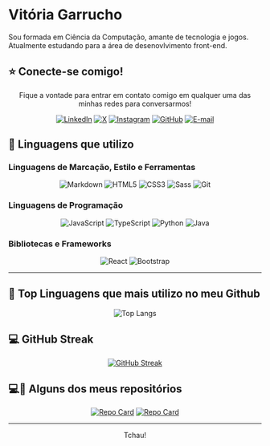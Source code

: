 # Vitória Garrucho
Sou formada em Ciência da Computação, amante de tecnologia e jogos. Atualmente estudando para a área de desenovlvimento front-end.

## ⭐ Conecte-se comigo!
<p align="center"> Fique a vontade para entrar em contato comigo em qualquer uma das minhas redes para conversarmos!</p>

<div align="center">

[![LinkedIn](https://img.shields.io/badge/LinkedIn-282A36?style=for-the-badge&logo=linkedin&logoColor=f8F8F2)](https://www.linkedin.com/in/vitoriagarrucho/)
[![X](https://img.shields.io/badge/X-282A36?style=for-the-badge&logo=x)](https://x.com/piterparquinho)
[![Instagram](https://img.shields.io/badge/-Instagram-282A36?style=for-the-badge&logo=instagram&logoColor=f8F8F2)](https://www.instagram.com/marelps/)
[![GitHub](https://img.shields.io/badge/GitHub-282A36?style=for-the-badge&logo=github&logoColor=f8F8F2)](https://github.com/marelps)
[![E-mail](https://img.shields.io/badge/-Email-282A36?style=for-the-badge&logo=gmail&logoColor=f8F8F2)](mailto:vitoriagarrucho@gmail.com)

</div>


## 📓 Linguagens que utilizo
### Linguagens de Marcação, Estilo e Ferramentas
<div align="center">

![Markdown](https://img.shields.io/badge/Markdown-44475A?style=for-the-badge&logo=markdown&logoColor=f8F8F2)
![HTML5](https://img.shields.io/badge/HTML5-44475A?style=for-the-badge&logo=html5&logoColor=f8F8F2)
![CSS3](https://img.shields.io/badge/CSS3-44475A?style=for-the-badge&logo=css3&logoColor=f8F8F2)
![Sass](https://img.shields.io/badge/Sass-44475A?style=for-the-badge&logo=sass&logoColor=f8F8F2)
![Git](https://img.shields.io/badge/GIT-44475A?style=for-the-badge&logo=git&logoColor=f8F8F2)
</div>

### Linguagens de Programação
<div align="center">

![JavaScript](https://img.shields.io/badge/JavaScript-6272A4?style=for-the-badge&logo=javascript&logoColor=f8F8F2)
![TypeScript](https://img.shields.io/badge/TypeScript-6272A4?style=for-the-badge&logo=typescript&logoColor=f8F8F2)
![Python](https://img.shields.io/badge/python-6272A4?style=for-the-badge&logo=python&logoColor=f8F8F2)
![Java](https://img.shields.io/badge/java-6272A4.svg?style=for-the-badge&logo=openjdk&logoColor=f8F8F2)
</div>

### Bibliotecas e Frameworks
<div align="center">

![React](https://img.shields.io/badge/React-44475A?style=for-the-badge&logo=react&logoColor=f8F8F2)
![Bootstrap](https://img.shields.io/badge/-boostrap-44475A?style=for-the-badge&logo=bootstrap&logoColor=f8F8F2)
</div>

***

## 🌻 Top Linguagens que mais utilizo no meu Github
<div align="center">

![Top Langs](https://github-readme-stats-git-masterrstaa-rickstaa.vercel.app/api/top-langs/?username=marelps&layout=compact&theme=dracula&bg_color=282A36) </div>

## 💻 GitHub Streak
<div align="center">

[![GitHub Streak](https://streak-stats.demolab.com/?user=marelps&theme=dracula&bg_color=282A36)](https://git.io/streak-stats)</div>


## 💻🌟 Alguns dos meus repositórios
<div align="center">

[![Repo Card](https://github-readme-stats.vercel.app/api/pin/?username=marelps&repo=undertale-website&theme=dracula&bg_color=282A36)](https://github.com/marelps/undertale-website)
[![Repo Card](https://github-readme-stats.vercel.app/api/pin/?username=marelps&repo=calculator-app&theme=dracula&bg_color=282A36)](https://github.com/marelps/calculator-app) </div>

***
  <div align="center">Tchau!</div>